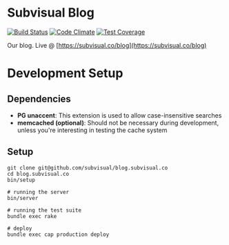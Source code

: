 # Subvisual Blog
[![Build Status](https://semaphoreci.com/api/v1/projects/d4cb3462-8468-4dca-888f-9e311039ce8d/430739/shields_badge.svg)](https://semaphoreci.com/gb/blog-subvisual-co)
[![Code Climate](https://codeclimate.com/github/subvisual/blog.subvisual.co/badges/gpa.svg)](https://codeclimate.com/github/subvisual/blog.subvisual.co)
[![Test Coverage](https://codeclimate.com/github/subvisual/blog.subvisual.co/badges/coverage.svg)](https://codeclimate.com/github/subvisual/blog.subvisual.co/coverage)

Our blog. Live @ [https://subvisual.co/blog](https://subvisual.co/blog)

# Development Setup

## Dependencies

  * **PG unaccent**: This extension is used to allow case-insensitive searches
  * **memcached (optional)**: Should not be necessary during development, unless you're interesting in testing the cache system

## Setup

    git clone git@github.com/subvisual/blog.subvisual.co
    cd blog.subvisual.co
    bin/setup

    # running the server
    bin/server

    # running the test suite
    bundle exec rake

    # deploy
    bundle exec cap production deploy
